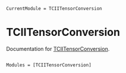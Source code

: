 ```@meta
CurrentModule = TCIITensorConversion
```

# TCIITensorConversion

Documentation for [TCIITensorConversion](https://gitlab.com/Ritter.Marc/TCIITensorConversion.jl).

```@index
```

```@autodocs
Modules = [TCIITensorConversion]
```

